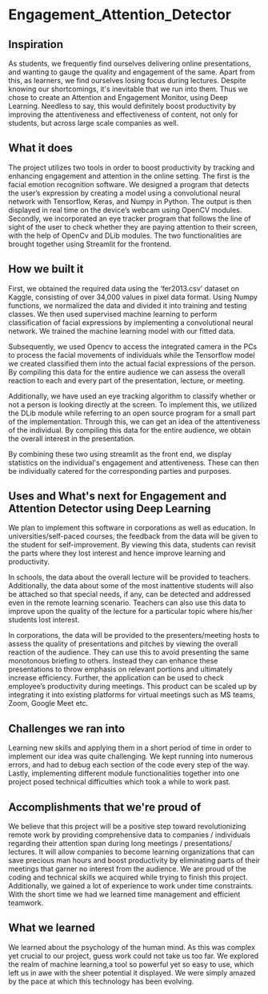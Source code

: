 # Engagement_Attention_Detector


## Inspiration
As students, we frequently find ourselves delivering online presentations, and wanting to gauge the quality and engagement of the same. Apart from this, as learners, we find ourselves losing focus during lectures. Despite knowing our shortcomings, it's inevitable that we run into them. Thus we chose to create an Attention and Engagement Monitor, using Deep Learning. Needless to say, this would definitely boost productivity by improving the attentiveness and effectiveness of content, not only for students, but across large scale companies as well.

## What it does
The project utilizes two tools in order to boost productivity by tracking and enhancing engagement and attention in the online setting. The first is the facial emotion recognition software. We designed a program that detects the user’s expression by creating a model using a convolutional neural network with Tensorflow, Keras, and Numpy in Python. The output is then displayed in real time on the device’s webcam using OpenCV modules. Secondly, we incorporated an eye tracker program that follows the line of sight of the user to check whether they are paying attention to their screen, with the help of OpenCv and DLib modules. The two functionalities are brought together using Streamlit for the frontend.

## How we built it
First, we obtained the required data using the ‘fer2013.csv’ dataset on Kaggle, consisting of over 34,000 values in pixel data format. Using Numpy functions, we normalized the data and divided it into training and testing classes. We then used supervised machine learning to perform classification of facial expressions by implementing a convolutional neural network. We trained the machine learning model with our fitted data.

Subsequently, we used Opencv to access the integrated camera in the PCs to process the facial movements of individuals while the Tensorflow model we created classified them into the actual facial expressions of the person. By compiling this data for the entire audience we can assess the overall reaction to each and every part of the presentation, lecture, or meeting.

Additionally, we have used an eye tracking algorithm to classify whether or not a person is looking directly at the screen. To implement this, we utilized the DLib module while referring to an open source program for a small part of the implementation. Through this, we can get an idea of the attentiveness of the individual. By compiling this data for the entire audience, we obtain the overall interest in the presentation.

By combining these two using streamlit as the front end, we display statistics on the individual's engagement and attentiveness. These can then be individually catered for the corresponding parties and purposes.

## Uses and What's next for Engagement and Attention Detector using Deep Learning
We plan to implement this software in corporations as well as education. In universities/self-paced courses, the feedback from the data will be given to the student for self-improvement. By viewing this data, students can revisit the parts where they lost interest and hence improve learning and productivity.

In schools, the data about the overall lecture will be provided to teachers. Additionally, the data about some of the most inattentive students will also be attached so that special needs, if any, can be detected and addressed even in the remote learning scenario. Teachers can also use this data to improve upon the quality of the lecture for a particular topic where his/her students lost interest.

In corporations, the data will be provided to the presenters/meeting hosts to assess the quality of presentations and pitches by viewing the overall reaction of the audience. They can use this to avoid presenting the same monotonous briefing to others. Instead they can enhance these presentations to throw emphasis on relevant portions and ultimately increase efficiency. Further, the application can be used to check employee’s productivity during meetings. This product can be scaled up by integrating it into existing platforms for virtual meetings such as MS teams, Zoom, Google Meet etc.

## Challenges we ran into
Learning new skills and applying them in a short period of time in order to implement our idea was quite challenging. We kept running into numerous errors, and had to debug each section of the code every step of the way. Lastly, implementing different module functionalities together into one project posed technical difficulties which took a while to work past.

## Accomplishments that we're proud of
We believe that this project will be a positive step toward revolutionizing remote work by providing comprehensive data to companies / individuals regarding their attention span during long meetings / presentations/ lectures. It will allow companies to become learning organizations that can save precious man hours and boost productivity by eliminating parts of their meetings that garner no interest from the audience. We are proud of the coding and technical skills we acquired while trying to finish this project. Additionally, we gained a lot of experience to work under time constraints. With the short time we had we learned time management and efficient teamwork.

## What we learned
We learned about the psychology of the human mind. As this was complex yet crucial to our project, guess work could not take us too far. We explored the realm of machine learning,a tool so powerful yet so easy to use, which left us in awe with the sheer potential it displayed. We were simply amazed by the pace at which this technology has been evolving.
